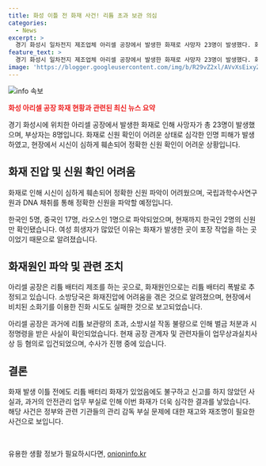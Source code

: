 ```yaml
---
title: 화성 이틀 전 화재 사건! 리튬 초과 보관 의심
categories:
  - News
excerpt: >
  경기 화성시 일차전지 제조업체 아리셀 공장에서 발생한 화재로 사망자 23명이 발생했다. 화재 원인은 리튬 배터리 폭발로 추정되며, 관련 기관들이 화재원인 규명에 총력을 기울이고 있다. 화재로 심각한 피해를 입은 상태에서 신원 확인이 어려워 정확한 사망자 신원 파악을 위해 노력 중이며, 사망자 대부분이 외국인으로 확인됐다. 아리셀은 이번 화재 이틀 전에도 화재가 발생했으나 신고하지 않은 것으로 드러났으며, 해당 공장은 과거에도 안전 위반 사례가 있었음이 확인됐다. 경찰은 공장 관계자 등 5명을 업무상과실치사상 등 혐의로 입건하고 수사 중이다. 
feature_text: >
  경기 화성시 일차전지 제조업체 아리셀 공장에서 발생한 화재로 사망자 23명이 발생했다. 화재 원인은 리튬 배터리 폭발로 추정되며, 관련 기관들이 화재원인 규명에 총력을 기울이고 있다. 화재로 심각한 피해를 입은 상태에서 신원 확인이 어려워 정확한 사망자 신원 파악을 위해 노력 중이며, 사망자 대부분이 외국인으로 확인됐다. 아리셀은 이번 화재 이틀 전에도 화재가 발생했으나 신고하지 않은 것으로 드러났으며, 해당 공장은 과거에도 안전 위반 사례가 있었음이 확인됐다. 경찰은 공장 관계자 등 5명을 업무상과실치사상 등 혐의로 입건하고 수사 중이다. 
image: 'https://blogger.googleusercontent.com/img/b/R29vZ2xl/AVvXsEixyZcFfHzMRdzZMjFBmAUKJYCLCGyLL1o632UiGVXcaFdKo_bkvkuCioo0uUKlGfBVcT3P84aROyZIXSBEx3Aw5nCQ3pTgDom1WDC4m8eifvWiAmWEEVb4x6G_l8C0QH225ldMjyaFvpxGEBGNO37VmDTDMHGhJPq73UglMfDca1-0aw/s1600/blogspot.png'
---
```


<p><img src="https://blogger.googleusercontent.com/img/b/R29vZ2xl/AVvXsEixyZcFfHzMRdzZMjFBmAUKJYCLCGyLL1o632UiGVXcaFdKo_bkvkuCioo0uUKlGfBVcT3P84aROyZIXSBEx3Aw5nCQ3pTgDom1WDC4m8eifvWiAmWEEVb4x6G_l8C0QH225ldMjyaFvpxGEBGNO37VmDTDMHGhJPq73UglMfDca1-0aw/s1600/blogspot.png" alt="info 속보" /></p>

<p><b><span style="color: #ee2323;">화성 아리셀 공장 화재 현황과 관련된 최신 뉴스 요약</span></b></p>

<p data-ke-size="size16">경기 화성시에 위치한 아리셀 공장에서 발생한 화재로 인해 사망자가 총 23명이 발생했으며, 부상자는 8명입니다. 화재로 신원 확인이 어려운 상태로 심각한 인명 피해가 발생하였고, 현장에서 시신이 심하게 훼손되어 정확한 신원 확인이 어려운 상황입니다.</p>

<h2 data-ke-size="size26">화재 진압 및 신원 확인 어려움</h2>

<p data-ke-size="size16">화재로 인해 시신이 심하게 훼손되어 정확한 신원 파악이 어려웠으며, 국립과학수사연구원과 DNA 채취를 통해 정확한 신원을 파악할 예정입니다.</p>

<p data-ke-size="size16">한국인 5명, 중국인 17명, 라오스인 1명으로 파악되었으며, 현재까지 한국인 2명의 신원만 확인됐습니다. 여성 희생자가 많았던 이유는 화재가 발생한 곳이 포장 작업을 하는 곳이었기 때문으로 알려졌습니다.</p>

<h2 data-ke-size="size26">화재원인 파악 및 관련 조치</h2>

<p data-ke-size="size16">아리셀 공장은 리튬 배터리 제조를 하는 곳으로, 화재원인으로는 리튬 배터리 폭발로 추정되고 있습니다. 소방당국은 화재진압에 어려움을 겪은 것으로 알려졌으며, 현장에서 비치된 소화기를 이용한 진화 시도도 실패한 것으로 보고되었습니다.</p>

<p data-ke-size="size16">아리셀 공장은 과거에 리튬 보관량의 초과, 소방시설 작동 불량으로 인해 벌금 처분과 시정명령을 받은 사실이 확인되었습니다. 현재 공장 관계자 및 관련자들이 업무상과실치사상 등 혐의로 입건되었으며, 수사가 진행 중에 있습니다.</p>

<h2 data-ke-size="size26">결론</h2>

<p data-ke-size="size16">화재 발생 이틀 전에도 리튬 배터리 화재가 있었음에도 불구하고 신고를 하지 않았던 사실과, 과거의 안전관리 업무 부실로 인해 이번 화재가 더욱 심각한 결과를 낳았습니다. 해당 사건은 정부와 관련 기관들의 관리 감독 부실 문제에 대한 재고와 재조명이 필요한 사건으로 보입니다.</p>

<p data-ke-size="size16">&nbsp;</p>
유용한 생활 정보가 필요하시다면, <a href="https://onioninfo.kr" rel="dofollow">onioninfo.kr</a>


